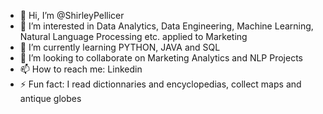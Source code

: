 - 👋 Hi, I’m @ShirleyPellicer
- 👀 I’m interested in Data Analytics, Data Engineering, Machine Learning, Natural Language Processing etc. applied to Marketing
- 🌱 I’m currently learning PYTHON, JAVA and SQL
- 💞️ I’m looking to collaborate on Marketing Analytics and NLP Projects
- 📫 How to reach me: Linkedin
- ⚡ Fun fact: I read dictionnaries and encyclopedias, collect maps and antique globes

<!---
ShirleyPellicer/ShirleyPellicer is a ✨ special ✨ repository because its `README.md` (this file) appears on your GitHub profile.
You can click the Preview link to take a look at your changes.
--->
